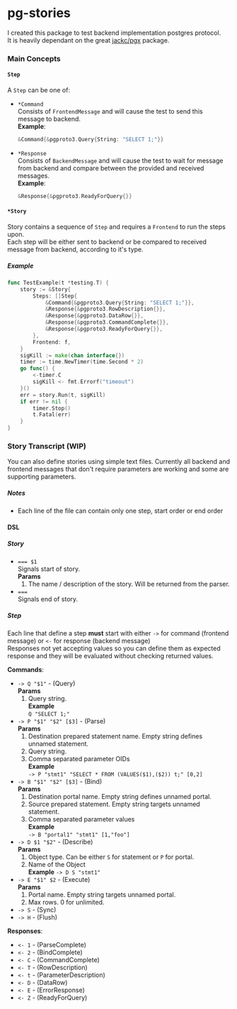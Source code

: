 # pg-stories

I created this package to test backend implementation postgres protocol.  
It is heavily dependant on the great [jackc/pgx](https://github.com/jackc/pgx) package.

### Main Concepts

#### `Step`
A `Step` can be one of:
 - `*Command`  
 Consists of `FrontendMessage` and will cause the test to send this message to backend.  
**Example**:
   ```go
   &Command{&pgproto3.Query{String: "SELECT 1;"}}
   ```
 - `*Response`  
 Consists of `BackendMessage` and will cause the test to wait for message from backend 
 and compare between the provided and received messages.  
**Example**:
   ```go
   &Response{&pgproto3.ReadyForQuery{}}
   ```


#### `*Story`
Story contains a sequence of `Step` and requires a `Frontend` to run the steps upon.  
Each step will be either sent to backend or be compared to received message from backend, 
according to it's type.
##### Example
```go
func TestExample(t *testing.T) {
    story := &Story{
        Steps: []Step{
            &Command{&pgproto3.Query{String: "SELECT 1;"}},
            &Response{&pgproto3.RowDescription{}},
            &Response{&pgproto3.DataRow{}},
            &Response{&pgproto3.CommandComplete{}},
            &Response{&pgproto3.ReadyForQuery{}},
        },
        Frontend: f,
    }
    sigKill := make(chan interface{})
    timer := time.NewTimer(time.Second * 2)
    go func() {
        <-timer.C
        sigKill <- fmt.Errorf("timeout")
    }()
    err = story.Run(t, sigKill)
    if err != nil {
    	timer.Stop()
        t.Fatal(err)
    }
}
```

### Story Transcript (WIP)
You can also define stories using simple text files. Currently all backend and frontend messages
that don't require parameters are working and some are supporting parameters.
##### Notes  
- Each line of the file can contain only one step, start order or end order
#### DSL
##### Story
- `=== $1`  
   Signals start of story.  
   **Params**
   1. The name / description of the story. Will be returned from the parser.
- `===`  
   Signals end of story.
##### Step
Each line that define a step **must** start with either `->` for command (frontend message) 
or `<-` for response (backend message)  
Responses not yet accepting values so you can define them as expected response 
and they will be evaluated without checking returned values.
  
__Commands__:
- `-> Q "$1"` - (Query)  
   **Params**  
   1. Query string.  
   **Example**  
   `Q "SELECT 1;"`
- `-> P "$1" "$2" [$3]` - (Parse)    
   **Params**  
   1. Destination prepared statement name. Empty string defines unnamed statement.
   2. Query string.
   3. Comma separated parameter OIDs  
   **Example**  
   `-> P "stmt1" "SELECT * FROM (VALUES($1),($2)) t;" [0,2]`
- `-> B "$1" "$2" [$3]` - (Bind)  
  **Params**
  1. Destination portal name. Empty string defines unnamed portal.
  2. Source prepared statement. Empty string targets unnamed statement.
  3. Comma separated parameter values  
  **Example**  
  `-> B "portal1" "stmt1" [1,"foo"]`
- `-> D $1 "$2"` - (Describe)  
    **Params**
    1. Object type. Can be either `S` for statement or `P` for portal.
    2. Name of the Object  
    **Example**
    `-> D S "stmt1"`  
 - `-> E "$1" $2` - (Execute)  
    **Params**  
    1. Portal name. Empty string targets unnamed portal.
    2. Max rows. 0 for unlimited.
 - `-> S` - (Sync)
 - `-> H` - (Flush)
 
 __Responses__:  
 - `<- 1` - (ParseComplete)
 - `<- 2` - (BindComplete)
 - `<- C` - (CommandComplete)
 - `<- T` - (RowDescription)
 - `<- t` - (ParameterDescription)
 - `<- D` - (DataRow)
 - `<- E` - (ErrorResponse)
 - `<- Z` - (ReadyForQuery)
